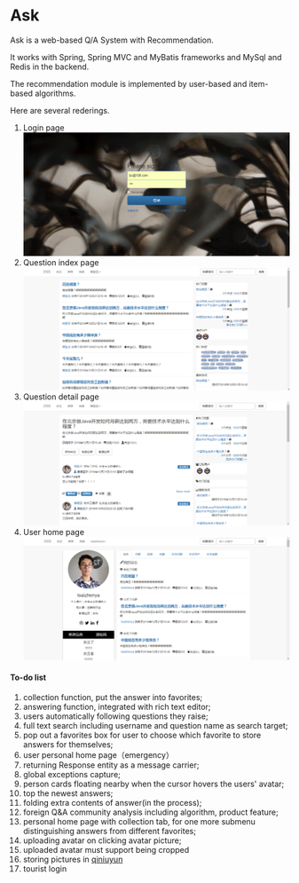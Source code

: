 # Ask
Ask is a web-based Q/A System with Recommendation.

It works with Spring, Spring MVC and MyBatis frameworks and MySql and Redis in the backend.

The recommendation module is implemented by user-based and item-based algorithms.

Here are several rederings.

1. Login page
![](https://raw.githubusercontent.com/markytsai/Ask/master/src/main/webapp/samples/login.jpg)
2. Question index page
![](https://raw.githubusercontent.com/markytsai/Ask/master/src/main/webapp/samples/index-following.png)
3. Question detail page
![](https://raw.githubusercontent.com/markytsai/Ask/master/src/main/webapp/samples/question-detail.jpg)
4. User home page
![](https://raw.githubusercontent.com/markytsai/Ask/master/src/main/webapp/samples/user-homepage.jpg)


#### To-do list

1. collection function, put the answer into favorites;
2. answering function, integrated with rich text editor;
3. users automatically following questions they raise;
4. full text search including username and question name as search target;
5. pop out a favorites box for user to choose which favorite to store answers for themselves;
6. user personal home page（emergency）
7. returning Response entity as a message carrier;
8. global exceptions capture;
9. person cards floating nearby when the cursor hovers the users' avatar;
10. top the newest answers;
11. folding extra contents of answer(in the process);
12. foreign Q&A community analysis including algorithm, product feature;
13. personal home page with collection tab, for one more submenu distinguishing answers from different favorites;
14. uploading avatar on clicking avatar picture;
15. uploaded avatar must support being cropped
16. storing pictures in [qiniuyun](https://www.qiniu.com/)
17. tourist login
